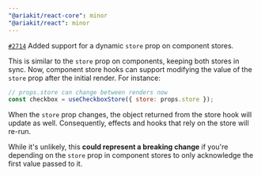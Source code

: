 ```yaml
---
"@ariakit/react-core": minor
"@ariakit/react": minor
---
```


[`#2714`](https://github.com/ariakit/ariakit/pull/2714) Added support for a dynamic `store` prop on component stores.

This is similar to the `store` prop on components, keeping both stores in sync. Now, component store hooks can support modifying the value of the `store` prop after the initial render. For instance:

```js
// props.store can change between renders now
const checkbox = useCheckboxStore({ store: props.store });
```

When the `store` prop changes, the object returned from the store hook will update as well. Consequently, effects and hooks that rely on the store will re-run.

While it's unlikely, this **could represent a breaking change** if you're depending on the `store` prop in component stores to only acknowledge the first value passed to it.
